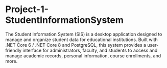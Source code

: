 # Project-1-StudentInformationSystem
 The Student Information System (SIS) is a desktop application designed to manage and organize student data for educational institutions. Built with .NET Core 6 / .NET Core 8 and PostgreSQL, this system provides a user-friendly interface for administrators, faculty, and students to access and manage academic records, personal information, course enrollments, and more.
